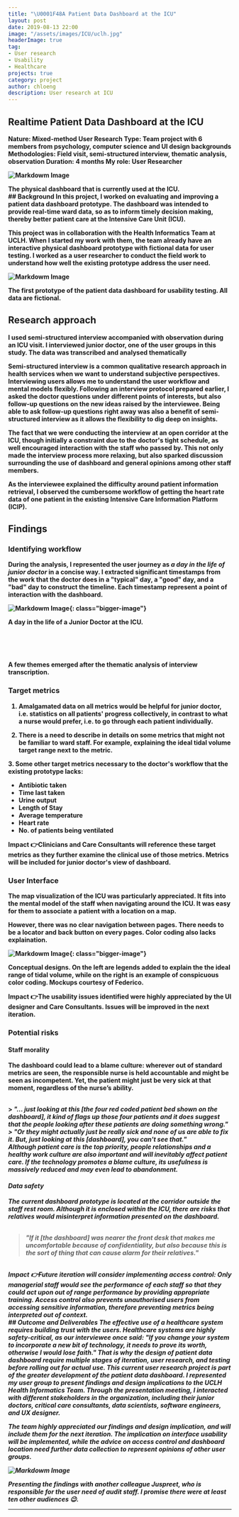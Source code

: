 ```yaml
---
title: "\U0001F48A Patient Data Dashboard at the ICU"
layout: post
date: 2019-08-13 22:00
image: "/assets/images/ICU/uclh.jpg"
headerImage: true
tag:
- User research
- Usability
- Healthcare
projects: true
category: project
author: chloeng
description: User research at ICU
---
```


## Realtime Patient Data Dashboard at the ICU
<b>
<b>Nature: </b> Mixed-method User Research

<b>
<b>Type: </b> Team project with 6 members from psychology, computer science and UI design backgrounds

<b>
<b>Methodologies: </b> Field visit, semi-structured interview, thematic analysis, observation

<b>
<b>Duration: </b> 4 months

<b>
<b>My role: </b> User Researcher



![Markdowm Image][1]
<figcaption>The physical dashboard that is currently used at the ICU.</figcaption>
## Background
In this project, <span class="evidence">I worked on evaluating and improving a patient data dashboard prototype. The dashboard was intended to provide real-time ward data, so as to inform timely decision making, thereby better patient care at the Intensive Care Unit (ICU).</span>

This project was in collaboration with the Health Informatics Team at UCLH. When I started my work with them, the team already have an interactive physical dashboard prototype with fictional data for user testing. I worked as a user researcher to conduct the field work to understand how well the existing prototype address the user need.



![Markdowm Image][2]
<figcaption>The first prototype of the patient data dashboard for usability testing. All data are fictional.</figcaption>

<div class="breaker"></div>

## Research approach
<b> I used semi-structured interview accompanied with observation during an ICU visit. I interviewed junior doctor, one of the user groups in this study. The data was transcribed and analysed thematically

<b> Semi-structured interview is a common qualitative research approach in health services when we want to understand subjective perspectives. <span class="evidence">Interviewing users allows me to understand the user workflow and mental models flexibly.</span> Following an interview protocol prepared earlier, I asked the doctor questions under different points of interests, but also follow-up questions on the new ideas raised by the interviewee. <span class="evidence">Being able to ask follow-up questions right away was also a benefit of semi-structured interview as it allows the flexibility to dig deep on insights.</span>

<b> <span class="evidence">The fact that we were conducting the interview at an open corridor at the ICU, though initially a constraint due to the doctor's tight schedule, as well encouraged interaction with the staff who passed by.</span> This not only made the interview process more relaxing, but also sparked discussion surrounding the use of dashboard and general opinions among other staff members.

<b> As the interviewee explained the difficulty around patient information retrieval, <span class="evidence">I observed the cumbersome workflow of getting the heart rate data of one patient in the existing  Intensive Care Information Platform (ICIP).</span>

<div class="breaker"></div>

## Findings

### Identifying workflow
<b> During the analysis, I represented the user journey as <i>a day in the life of junior doctor</i> in a concise way. I extracted significant timestamps from the work that the doctor does in a "typical" day, a "good" day, and a "bad" day to construct the timeline.
Each timestamp represent a point of interaction with the dashboard.






![Markdowm Image][3]{: class="bigger-image"}
<figcaption>A day in the life of a Junior Doctor at the ICU.</figcaption>






<br><br><br>



<b> A few themes emerged after the thematic analysis of interview transcription.


### Target metrics

1. <b> <span class="evidence">Amalgamated data on all metrics would be helpful for junior doctor, i.e. statistics on all patients' progress collectively</span>, in contrast to what a nurse would prefer, i.e. to go through each patient individually.

2. <b> There is a need to describe in details on some metrics that might not be familiar to ward staff. For example, <span class="evidence">explaining the ideal tidal volume target range next to the metric</span>.


<b> 3. Some other target metrics necessary to the doctor's workflow that the existing prototype lacks:
- <b> Antibiotic taken
- <b> Time last taken
- <b> Urine output
- <b> Length of Stay
- <b> Average temperature
- <b> Heart rate
- <b> No. of patients being ventilated



<b><b>Impact 👉</b>Clinicians and Care Consultants will reference these target metrics as they further examine the clinical use of those metrics. Metrics will be included for junior doctor's view of dashboard.

### User Interface

<b>The map visualization of the ICU was particularly appreciated. It fits into the mental model of the staff when navigating around the ICU. It was easy for them to associate a patient with a location on a map.

<b>However, there was no clear navigation between pages. There needs to be a locator and back button on every pages. Color coding also lacks explaination.

![Markdowm Image][4]{: class="bigger-image"}
<figcaption>Conceptual designs. On the left are legends added to explain the the ideal range of tidal volume, while on the right is an example of conspicuous color coding. Mockups courtesy of Federico.</figcaption>

<b><b>Impact 👉</b>The usability issues identified were highly appreciated by the UI designer and Care Consultants. Issues will be improved in the next iteration.

### Potential risks
#### <b>Staff morality</b>

<b><span class="evidence">The dashboard could lead to a blame culture: wherever out of standard metrics are seen, the responsible nurse is held accountable and might be seen as incompetent.</span> Yet, the patient might just be very sick at that moment, regardless of the nurse’s ability.

<br>
> <i><b>"... just looking at this [the four red coded patient bed shown on the dashboard], <b>it kind of flags up those four patients and it does suggest that the people looking after these patients are doing something wrong</b>."

<br>
> <i><b>"<b>Or they might actually just be really sick and none of us are able to fix it.</b> But, just looking at this [dashboard], you can't see that."

<br>
<b><span class="evidence">Although patient care is the top priority, people relationships and a healthy work culture are also important and will inevitably affect patient care.</span> If the technology promotes a blame culture, its usefulness is massively reduced and may even lead to abandonment.


<br>

#### Data safety

<b>The current dashboard prototype is located at the corridor outside the staff rest room. Although it is enclosed within the ICU, there are risks that relatives would misinterpret information presented on the dashboard.
<br><br>

> <i><b>"If it [the dashboard] was nearer the front desk that makes me uncomfortable because of <b>confidentiality</b>, but also because this is the sort of thing that <b>can cause alarm for their relatives</b>."

<br>
<b><b>Impact 👉</b>Future iteration will consider implementing access control: Only managerial staff would see the performance of each staff so that they could act upon out of range performance by providing appropriate training. Access control also prevents unauthorised users from accessing sensitive information, therefore preventing metrics being interpreted out of context.


<br>


<div class="breaker"></div>
## Outcome and Deliverables
<b><span class="evidence">The effective use of a healthcare system requires building trust with the users. Healthcare systems are highly safety-critical, as our interviewee once said: <i><b>"If you change your system to incorporate a new bit of technology, it needs to prove its worth, otherwise I would lose faith."</b></i></span> That is why the design of patient data dashboard require multiple stages of iteration, user research, and testing before rolling out for actual use.  This current user research project is part of the greater development of the patient data dashboard. I represented my user group to present findings and design implications to the UCLH Health Informatics Team. Through the presentation meeting, I interacted with different stakeholders in the organization, including their junior doctors, critical care consultants, data scientists, software engineers, and UX designer.

<b><span class="evidence">The team highly appreciated our findings and design implication, and will include them for the next iteration.</span> The implication on interface usability will be implemented, while the advice on access control and dashboard location need further data collection to represent opinions of other user groups.

![Markdowm Image][5]
<figcaption>Presenting the findings with another colleague Juspreet, who is responsible for the user need of audit staff. I promise there were at least ten other audiences 😉. </figcaption>




---
[1]: https://chloenhy.github.io/assets/images/ICU/uclh1.png
[2]: https://chloenhy.github.io/assets/images/ICU/icu_dashboard.png
[3]: https://chloenhy.github.io/assets/images/ICU/uclh3.png
[4]: https://chloenhy.github.io/assets/images/ICU/maps.png
[5]: https://chloenhy.github.io/assets/images/ICU/ICU-presentation.png